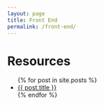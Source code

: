 ```yaml
---
layout: page
title: Front End
permalink: /front-end/
---
```


#  Resources


<ul>
  {% for post in site.posts %}
    <li>
      <a href="{{ post.url }}">{{ post.title }}</a>
    </li>
  {% endfor %}
</ul>